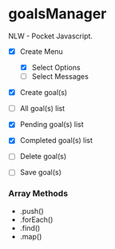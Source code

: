 # goalsManager
NLW - Pocket Javascript.

- [x] Create Menu
    - [x] Select Options
    - [ ] Select Messages
- [x] Create goal(s)
- [ ] All goal(s) list
- [x] Pending goal(s) list
- [x] Completed goal(s) list
- [ ] Delete goal(s)
- [ ] Save goal(s)


### Array Methods
- .push()
- .forEach()
- .find()
- .map()